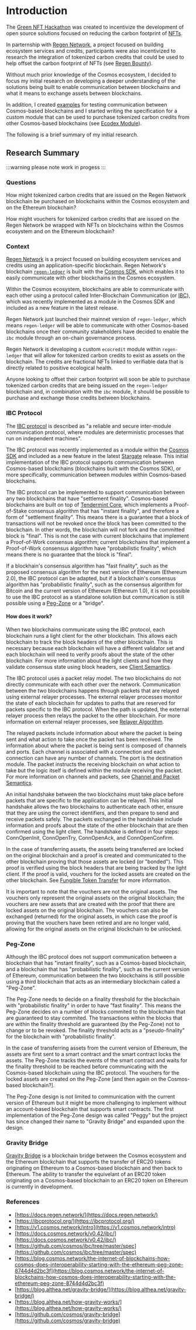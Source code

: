 # Introduction

The [Green NFT Hackathon](https://gitcoin.co/hackathon/green-nft/onboard) was created to incentivize the development of open source solutions focused on reducing the carbon footprint of [NFTs](https://ethereum.org/en/nft/).

In parternship with [Regen Network](https://www.regen.network/), a project focused on building ecosystem services and credits, participants were also incentivized to research the integration of tokenized carbon credits that could be used to help offset the carbon footprint of NFTs (see [Regen Bounty](https://gitcoin.co/issue/GreenNFT/GreenNFTs/3/100025306)).

Without much prior knowledge of the Cosmos ecosystem, I decided to focus my initial research on developing a deeper understanding of the solutions being built to enable communication between blockchains and what it means to exchange assets between blockchains.

In addition, I created [examples](/development/testing/overview.html) for testing communication between Cosmos-based blockchains and I started writing the specification for a custom module that can be used to purchase tokenized carbon credits from other Cosmos-based blockchains (see [Ecodex Module](/research/green-nft/ecodex-module.html)).

The following is a brief summary of my initial research.

## Research Summary

:::warning please note
work in progess
:::

### Questions

How might tokenized carbon credits that are issued on the Regen Network blockchain be purchased on blockchains within the Cosmos ecosystem and on the Ethereum blockchain?

How might vouchers for tokenized carbon credits that are issued on the Regen Network be wrapped with NFTs on blockchains within the Cosmos ecosystem and on the Ethereum blockchain?

### Context

[Regen Network](https://www.regen.network/) is a project focused on building ecosystem services and credits using an application-specific blockchain. Regen Network's blockchain [`regen-ledger`](https://github.com/regen-network/regen-ledger) is built with the [Cosmos SDK](https://github.com/cosmos/cosmos-sdk), which enables it to easily communicate with other blockchains in the Cosmos ecosystem.

Within the Cosmos ecosystem, blockchains are able to communicate with each other using a protocol called Inter-Blockchain Communication (or [IBC](https://ibcprotocol.org/)), which was recently implemented as a module in the Cosmos SDK and included as a new feature in the latest release.

Regen Network just launched their mainnet version of `regen-ledger`, which means `regen-ledger` will be able to communicate with other Cosmos-based blockchains once their community stakeholders have decided to enable the `ibc` module through an on-chain governance process.

Regen Network is developing a custom `ecocredit` module within `regen-ledger` that will allow for tokenized carbon credits to exist as assets on the blockchain. The credits are fractional NFTs linked to verifiable data that is directly related to positive ecological health.

Anyone looking to offset their carbon footprint will soon be able to purchase tokenized carbon credits that are being issued on the `regen-ledger` blockchain and, in combination with the `ibc` module, it should be possible to purchase and exchange those credits between blockchains.

<!-- ### Proof-of-Stake

"99% lower carbon footprint"

"Cosmos blockchains use an efficient Proof-of-Stake (PoS) consensus algorithm for securing the network. This PoS algorithm reduces the Cosmos carbon footprint by more than 99% compared to Proof-of-Work blockchains like Bitcoin that has a carbon footprint roughly the size of Switzerland." -->

### IBC Protocol

The [IBC protocol](https://ibcprotocol.org/) is described as "a reliable and secure inter-module communication protocol, where modules are deterministic processes that run on independent machines".

The IBC protocol was recently implemented as a module within the [Cosmos SDK](https://github.com/cosmos/cosmos-sdk) and included as a new feature in the latest [Stargate](https://stargate.cosmos.network/) release. This initial implementation of the IBC protocol supports communication between Cosmos-based blockchains (blockchains built with the Cosmos SDK), or more specifically, communication between modules within Cosmos-based blockchains.

The IBC protocol can be implemented to support communication between any two blockchains that have "settlement finality". Cosmos-based blockchains are built on top of [Tendermint Core](https://github.com/tendermint/tendermint), which implements a Proof-of-Stake consensus algorithm that has "instant finality", and therefore a form of "settlement finality". This means there is a guarantee that a block of transactions will not be revoked once the block has been committed to the blockchain. In other words, the blockchain will not fork and the committed block is "final". This is not the case with current blockchains that implement a Proof-of-Work consensus algorithm; current blockchains that implement a Proof-of-Work consensus algorithm have "probabilistic finality", which means there is no guarantee that the block is "final".

If a blockhain's consensus algorithm has "fast finality", such as the proposed consensus algorithm for the next version of Ethereum (Ethereum 2.0), the IBC protocol can be adapted, but if a blockchain's consensus algorithm has "probabilistic finality", such as the consensus algorithm for Bitcoin and the current version of Ethereum (Ethereum 1.0), it is not possible to use the IBC protocol as a standalone solution but communication is still possible using a [Peg-Zone](#peg-zone) or a "bridge".

#### How does it work?

When two blockchains communicate using the IBC protocol, each blockchain runs a light client for the other blockchain. This allows each blockchain to track the block headers of the other blockchain. This is necessary because each blockchain will have a different validator set and each blockchain will need to verify proofs about the state of the other blockchain. For more information about the light clients and how they validate consensus state using block headers, see [Client Semantics](https://github.com/cosmos/ibc/tree/master/spec/core/ics-002-client-semantics).

The IBC protocol uses a packet relay model. The two blockchains do not directly communicate with each other over the network. Communication between the two blockchains happens through packets that are relayed using external relayer processes. The external relayer processes monitor the state of each blockchain for updates to paths that are reserved for packets specific to the IBC protocol. When the path is updated, the external relayer process then relays the packet to the other blockchain. For more information on external relayer processes, see [Relayer Algorithm](https://github.com/cosmos/ibc/tree/master/spec/relayer/ics-018-relayer-algorithms).

The relayed packets include information about where the packet is being sent and what action to take once the packet has been received. The information about where the packet is being sent is composed of channels and ports. Each channel is associated with a connection and each connection can have any number of channels. The port is the destination module. The packet instructs the receiving blockchain on what action to take but the logic itself is defined within the module receiving the packet. For more information on channels and packets, see [Channel and Packet Semantics](https://github.com/cosmos/ibc/tree/master/spec/core/ics-004-channel-and-packet-semantics).

An initial handshake between the two blockchains must take place before packets that are specific to the application can be relayed. This initial handshake allows the two blockchains to authenticate each other, ensure that they are using the correct identifiers, and then prepare to send and receive packets safely. The packets exchanged in the handshake include information and proofs about the state of the other blockchain that are then confirmed using the light client. The handshake is defined in four steps: ConnOpenInit, ConnOpenTry, ConnOpenAck, and ConnOpenConfirm.

In the case of transferring assets, the assets being transferred are locked on the original blockchain and a proof is created and communicated to the other blockchain proving that those assets are locked (or "bonded"). This proof is verified using the block headers that are being tracked by the light client. If the proof is valid, vouchers for the locked assets are created on the other blockchain. See [Fungible Token Transfer](https://github.com/cosmos/ibc/tree/master/spec/app/ics-020-fungible-token-transfer) for more information.

It is important to note that the vouchers are not the original assets. The vouchers only represent the original assets on the original blockchain; the vouchers are new assets that are created with the proof that there are locked assets on the original blockchain. The vouchers can also be exchanged (returned) for the original assets, in which case the proof is proving that the vouchers have been retired and are no longer valid, allowing for the original assets on the original blockchain to be unlocked.

<!-- #### What about tokenized carbon credits?

... -->

### Peg-Zone

<!-- "One idea is to connect each blockchain in the network with every other via direct IBC connections. The main problem with this approach is that the number of connections in the network grows quadratically with the number of blockchains. If there are 100 blockchains in the network and each needs to maintain an IBC connection with every other, that is 4950 connections. This quickly gets out of hand."

"To solve this, Cosmos proposes a modular architecture with two classes of blockchain: Hubs and Zones. Zones are regular heterogenous blockchains and Hubs are blockchains specifically designed to connect Zones together. When a Zone creates an IBC connection with a Hub, it can automatically access (i.e. send to and receive from) every other Zone that is connected to it. As a result, each Zone only needs to establish a limited number of connections with a restricted set of Hubs. Hubs also prevent double spending among Zones. This means that when a Zone receives a token from a Hub, it only needs to trust the origin Zone of this token and the Hub." -->

Although the IBC protocol does not support communication between a blockchain that has "instant finality", such as a Cosmos-based blockchain, and a blockchain that has "probabilistic finality", such as the current version of Ethereum, communication between the two blockchains is still possible using a third blockchain that acts as an intermediary blockchain called a "Peg-Zone".

The Peg-Zone needs to decide on a finality threshold for the blockchain with "probabilistic finality" in order to have "fast finality". This means the Peg-Zone decides on a number of blocks commited to the blockchain that are guaranteed to stay commited. The transactions within the blocks that are within the finality threshold are guaranteed (by the Peg-Zone) not to change or to be revoked. The finality threshold acts as a "pseudo-finality" for the blockchain with "probabilistic finality".

In the case of transferring assets from the current version of Ethereum, the assets are first sent to a smart contract and the smart contract locks the assets. The Peg-Zone tracks the events of the smart contract and waits for the finality threshold to be reached before communicating with the Cosmos-based blockchain using the IBC protocol. The vouchers for the locked assets are created on the Peg-Zone [and then again on the Cosmos-based blockchain?].

The Peg-Zone design is not limited to communication with the current version of Ethereum but it might be more challenging to implement without an account-based blockchain that supports smart contracts. The first implementation of the Peg-Zone design was called "Peggy" but the project has since changed their name to "Gravity Bridge" and expanded upon the design.

<!-- #### How does it work?

... -->

<!-- Components: 1. Ethereum Smart Contracts: There will be a set of Ethereum smart contracts acting as asset custodians, capable of taking custody of Ethereum native tokens and issuing Cosmos native tokens. 2. Witness: The witness component attests witness to events in Ethereum. It waits for 100 blocks, the finality threshold, and implements this pseudo-finality over the non-finality chain. It runs a fully validating Ethereum node in order to attest to state changes within Ethereum by submitting a WitnessTX to the peg zone. We use a shared security model here by taking the set of Cosmos Hub validators also to be peg zone Witnesses. 3. Peg zone: The peg zone is a translator blockchain, built on Tendermint, that allows users to perform and query transactions. This is how Cosmos communicates with Ethereum. 4. Signer: The signer signs messages using the secp256k1 signature scheme which Ethereum understands to make signatures efficiently verifiable by smart contracts. The signer component generates secp256k1 signatures via the SignTx message and posts it to the peg zone for relaying transactions for validation in the smart contract down the pipeline. 5. Relayer: The relayer component relays a batched list (array) of transactions—signed by the Signer component—and posts them to the Ethereum smart contract. -->

<!-- For example...
"You start at the Cosmos Hub. You move Photons via IBC to the peg zone. The peg zone receives an incoming IBC packet: a message containing a transaction for sending Photons. Signers monitoring the peg zone then sign those IBC transactions, effectively converting the signature scheme to Ethereum-understandable private keys, in secp256k1 format. Your transaction has just been signed on the peg zone.
 Relayers watching the peg zone are waiting until they see that +2/3 signers have signed the transaction before batching your signed transaction into a list of all the other transactions sent through IBC. They then relay the signature-appended list to the EVM where the Ethereum smart contract lives.
 The Ethereum smart contract now checks that the list of transactions are valid. For your Photons, the smart contract needs to generate an ERC20 version of it. After the smart contract generates ERC20 Photons, it then sends the ERC20 Photons to your destination address in Ethereum.
 At this point, converting your ERC20 Photons to ETH is as simple as using an ERC20 decentralized exchange (DEX) like the 0x protocol or OmiseGO." -->

<!-- "Regarding security. The Signer component will be the same shared set of Cosmos Validators securing the Cosmos Hub, so what we have is an accountable peg zone with the same safety guarantees as the hub itself. For a double spend attack to occur while a transaction is in flight between the Ethereum main chain and the peg zone, there must be >2/3 of the voting power taken from hostile validators. Regarding reorgs on the Ethereum main chain. In the event that a reorg occurs on the Ethereum chain past the finality threshold on the peg zone, we defer to governance for recovery." -->

 <!-- https://blog.cosmos.network/the-internet-of-blockchains-how-cosmos-does-interoperability-starting-with-the-ethereum-peg-zone-8744d4d2bc3f -->

### Gravity Bridge

[Gravity Bridge](https://github.com/cosmos/gravity-bridge) is a blockchain bridge between the Cosmos ecosystem and the Ethereum blockchain that supports the transfer of ERC20 tokens originating on Ethereum to a Cosmos-based blockchain and then back to Ethereum. The ability to transfer the equivelant of an ERC20 token originating on a Cosmos-based blockchain to an ERC20 token on Ethereum is currently in development.

<!-- The initial version of Gravity Bridge is designed for the Cosmos Hub and will soon be launched as an incentivized testnet... -->

<!-- #### How does it work?

... -->

<!-- #### What about tokenized carbon credits?

... -->

### References

- [https://docs.regen.network/](https://docs.regen.network/)
- [https://ibcprotocol.org/](https://ibcprotocol.org/)
- [https://v1.cosmos.network/intro](https://v1.cosmos.network/intro)
- [https://docs.cosmos.network/v0.42/ibc/](https://docs.cosmos.network/v0.42/ibc/)
- [https://github.com/cosmos/ibc/tree/master/spec](https://github.com/cosmos/ibc/tree/master/spec)
- [https://blog.cosmos.network/the-internet-of-blockchains-how-cosmos-does-interoperability-starting-with-the-ethereum-peg-zone-8744d4d2bc3f](https://blog.cosmos.network/the-internet-of-blockchains-how-cosmos-does-interoperability-starting-with-the-ethereum-peg-zone-8744d4d2bc3f)
- [https://blog.althea.net/gravity-bridge/](https://blog.althea.net/gravity-bridge/)
- [https://blog.althea.net/how-gravity-works/](https://blog.althea.net/how-gravity-works/)
- [https://github.com/cosmos/gravity-bridge](https://github.com/cosmos/gravity-bridge)

